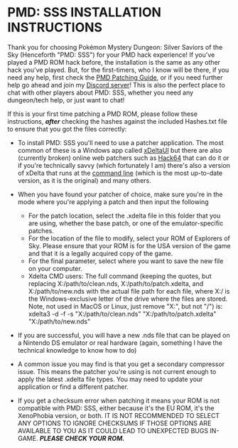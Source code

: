 # PMD: SSS INSTALLATION INSTRUCTIONS
Thank you for choosing Pokémon Mystery Dungeon: Silver Saviors of the Sky (Henceforth "PMD: SSS") for your PMD hack experience! If you've played a PMD ROM hack before, the installation is the same as any other hack you've played. But, for the first-timers, who I know will be there, if you need any help, first check the [PMD Patching Guide](https://docs.google.com/document/d/1L67PlMxQ04Ns7pCRZJL3bhdWo1RLfq2NJP8t5z7985M/edit), or if you need further help go ahead and join my [Discord server](https://discord.gg/aEYSz2yXpm)! This is also the perfect place to chat with other players about PMD: SSS, whether you need any dungeon/tech help, or just want to chat!

If this is your first time patching a PMD ROM, please follow these instructions, ***after*** checking the hashes against the included Hashes.txt file to ensure that you got the files correctly:

- To install PMD: SSS you'll need to use a patcher application. The most common of these is a Windows app called [xDeltaUI](https://romhacking.net/utilities/598) but there are also (currently broken) online web patchers such as [Hack64](https://hack64.net/tools/patcher.php) that can do it or if you're technically savvy (which fortunately I am) there's also a version of xDelta that runs at the [command line](https://github.com/jmacd/xdelta) (which is the most up-to-date version, as it is the original) and many others.

- When you have found your patcher of choice, make sure you're in the mode where you're applying a patch and then input the following
	- For the patch location, select the .xdelta file in this folder that you are using, whether the base patch, or one of the emulator-specific patches.
	- For the location of the file to modify, select your ROM of Explorers of Sky. Please ensure that your ROM is for the USA version of the game and that it is a legally acquired copy of the game.
	- For the final parameter, select where you want to save the new file on your computer.
	- Xdelta CMD users: The full command (keeping the quotes, but replacing X:/path/to/clean.nds, X:/path/to/patch.xdelta, and X:/path/to/new.nds with the actual file path for each file, where X:/ is the Windows-exclusive letter of the drive where the files are stored. Note, not used in MacOS or Linux, just remove "X:", but not "/") is: xdelta3 -d -f -s "X:/path/to/clean.nds" "X:/path/to/patch.xdelta" "X:/path/to/new.nds" 
- If you are successful, you will have a new .nds file that can be played on a Nintendo DS emulator or real hardware (again, something I have the technical knowledge to know how to do)

- A common issue you may find is that you get a secondary compressor issue. This means the patcher you're using is not current enough to apply the latest .xdelta file types. You may need to update your application or find a different patcher. 

- If you get a checksum error when patching it means your ROM is not compatible with PMD: SSS, either because it's the EU ROM, it's the XenoPhobia version, or both. IT IS NOT RECOMMENDED TO SELECT ANY OPTIONS TO IGNORE CHECKSUMS IF THOSE OPTIONS ARE AVAILABLE TO YOU AS IT COULD LEAD TO UNEXPECTED BUGS IN-GAME. ***PLEASE CHECK YOUR ROM.***
